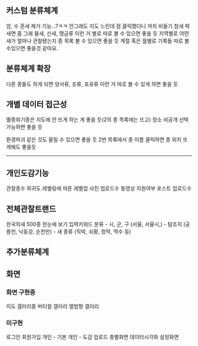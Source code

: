 ## 커스텀 분류체계

암, 수
흔새 제거 기능...?ㅋㅋ 안그래도 지도 느린데 점 클릭했더니 까치 비둘기 참새 박새면 좀 그래
물새, 산새, 맹금류 이런 거 별로 따로 볼 수 있으면 좋을 듯
지역별로 어떤 새가 얼마나 관찰됐는지 종 목록 볼 수 있으면 좋을 듯
계절 혹은 월별로 기록들 따로 볼수있으면 좋을것 같아요.


## 분류체계 확장
다른 종들도 하게 되면 양서류, 조류, 포유류 이런 거 따로 볼 수 있게 하면 좋을 듯


## 개별 데이터 접근성 
멸종위기종은 지도에 안 뜨게 하는 게 좋을 듯(2의 종 목록에는 뜨고)
장소 비공개 선택 가능하면 좋을 듯

환경파괴 같은 것도 올릴 수 있으면 좋을 듯
2번 목록에서 종 이름 클릭하면 종 위치 뜨게해도 좋을듯

---

## 개인도감기능
관찰종수 희귀도 레벨링에 따른 레벨업
사진 업로드수
동영상 지원여부
포스트 업로드수

## 전체관찰트랜드

한국의새 500종 한눈에 보기
입력키워드 분류 
    - 시, 군, 구 (서울, 서울시,)
    - 탐조지 (공릉천, 낙동강, 순천만)
    - 새 종류 (직박, 쇠황, 청딱, 딱수 등)

## 추가분류체계



## 화면

### 화면 구현중
지도
갤러리중
    버티컬 갤러리
    앨범형 갤러리

### 미구현
로그인
회원가입
개인 - 기본
개인 - 도감
업로드
종별화면
데이터시각화
설정화면






